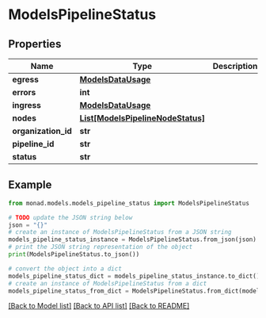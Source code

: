 # ModelsPipelineStatus


## Properties

Name | Type | Description | Notes
------------ | ------------- | ------------- | -------------
**egress** | [**ModelsDataUsage**](ModelsDataUsage.md) |  | [optional] 
**errors** | **int** |  | [optional] 
**ingress** | [**ModelsDataUsage**](ModelsDataUsage.md) |  | [optional] 
**nodes** | [**List[ModelsPipelineNodeStatus]**](ModelsPipelineNodeStatus.md) |  | [optional] 
**organization_id** | **str** |  | [optional] 
**pipeline_id** | **str** |  | [optional] 
**status** | **str** |  | [optional] 

## Example

```python
from monad.models.models_pipeline_status import ModelsPipelineStatus

# TODO update the JSON string below
json = "{}"
# create an instance of ModelsPipelineStatus from a JSON string
models_pipeline_status_instance = ModelsPipelineStatus.from_json(json)
# print the JSON string representation of the object
print(ModelsPipelineStatus.to_json())

# convert the object into a dict
models_pipeline_status_dict = models_pipeline_status_instance.to_dict()
# create an instance of ModelsPipelineStatus from a dict
models_pipeline_status_from_dict = ModelsPipelineStatus.from_dict(models_pipeline_status_dict)
```
[[Back to Model list]](../README.md#documentation-for-models) [[Back to API list]](../README.md#documentation-for-api-endpoints) [[Back to README]](../README.md)


